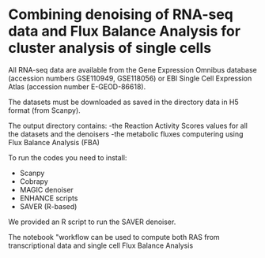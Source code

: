 # Combining denoising of RNA-seq data and Flux Balance Analysis for cluster analysis of single cells

 All RNA-seq data are available from the Gene Expression Omnibus database (accession numbers GSE110949, GSE118056) or  EBI Single Cell Expression Atlas (accession number E-GEOD-86618).
 
 The datasets must be downloaded as saved in the directory data in H5 format (from Scanpy).
 
 The output directory contains:
 -the Reaction Activity Scores values for all the datasets and the denoisers
 -the metabolic fluxes computering using Flux Balance Analysis (FBA)
 
 To run the codes you need to install:
 * Scanpy
 * Cobrapy
 * MAGIC denoiser
 * ENHANCE scripts
 * SAVER (R-based)
 
 We provided an R script to run the SAVER denoiser.
 
 The notebook "workflow can be used to compute both RAS from transcriptional data and single cell Flux Balance Analysis
